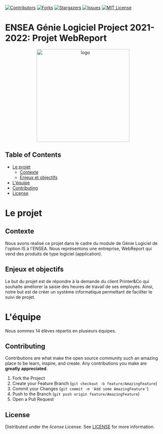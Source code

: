 <!--
*** https://www.markdownguide.org/basic-syntax/#reference-style-links
-->
[![Contributors][contributors-shield]][contributors-url]
[![Forks][forks-shield]][forks-url]
[![Stargazers][stars-shield]][stars-url]
[![Issues][issues-shield]][issues-url]
[![MIT License][license-shield]][license-url]

# ENSEA Génie Logiciel Project 2021-2022: Projet WebReport

<p align="center">
 
  <!-- logo of the project/game here -->
  <img height="300" src="https://perso-etis.ensea.fr/neurocyber/web/images/logo_ensea.png" alt="logo"/>  

</p>

<!-- TABLE OF CONTENTS -->
## Table of Contents

* [Le projet](#le-projet)
  * [Contexte](#contexte)
  * [Enjeux et objectifs](#objectifs)
* [L'équipe](#Team)
* [Contributing](#contributing)
* [License](#license)



<!-- Le projet -->
# Le projet

## Contexte 
  Nous avons réalisé ce projet dans le cadre du module de Génie Logiciel de l'option IS à l'ENSEA. Nous représentons une entreprise, WebReport qui vend des produits de type logiciel (application).

## Enjeux et objectifs
  Le but du projet est de répondre à la demande du client Printer&Co qui souhaite améliorer la saisie des heures de travail de ses employés. Ainsi, notre but est de créer un système informatique permettant de faciliter le suivi de projet.
  
<!-- L'équipe -->
# L'équipe
  Nous sommes 14 élèves répartis en plusieurs équipes.

<!-- CONTRIBUTING -->
## Contributing

Contributions are what make the open source community such an amazing place to be learn, 
inspire, and create. Any contributions you make are **greatly appreciated**.

1. Fork the Project
2. Create your Feature Branch (`git checkout -b feature/AmazingFeature`)
3. Commit your Changes (`git commit -m 'Add some AmazingFeature'`)
4. Push to the Branch (`git push origin feature/AmazingFeature`)
5. Open a Pull Request

<!-- LICENSE -->
## License

Distributed under the *license* License. See [LICENSE](license-url) for more information.

<!-- MARKDOWN LINKS & IMAGES -->

[contributors-shield]: https://img.shields.io/github/contributors/matthadd/webReport.svg?style=flat-square
[contributors-url]: https://github.com/matthadd/webReport/graphs/contributors

[forks-shield]: https://img.shields.io/github/forks/matthadd/webReport.svg?style=flat-square
[forks-url]: https://github.com/matthadd/webReport/network/members

[stars-shield]: https://img.shields.io/github/stars/matthadd/webReport.svg?style=flat-square
[stars-url]: https://github.com/mathhadd/webReport/stargazers

[issues-shield]: https://img.shields.io/github/issues/matthadd/webReport.svg?style=flat-square
[issues-url]: https://github.com/matthadd/webReport/issues

[license-shield]: https://img.shields.io/github/license/matthadd/webReport.svg?style=flat-square
[license-url]: https://github.com/matthadd/webReport/blob/[branch]/LICENSE

[cpp-ver-shield]: https://img.shields.io/badge/C%2B%2B-11-blue.svg
[cpp-ver]: https://en.wikipedia.org/wiki/C%2B%2B11

[build-status-shield]: https://github.com/matthadd/webReport/workflows/CI/badge.svg
[build-status]: https://github.com/matthadd/webReport/actions

[version-shield]: https://img.shields.io/badge/version-0.0-blue.svg?cacheSeconds=2592000

